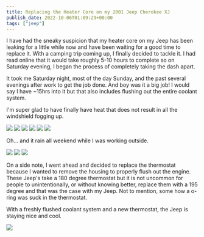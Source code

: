 ```yaml
---
title: Replacing the Heater Core on my 2001 Jeep Cherokee XJ
publish_date: 2022-10-06T01:09:29+00:00
tags: ["jeep"]
---
```


I have had the sneaky suspicion that my heater core on my Jeep has been leaking for a little while now and have been waiting for a good time to replace it. With a camping trip coming up, I finally decided to tackle it. I had read online that it would take roughly 5-10 hours to complete so on Saturday evening, I began the process of completely taking the dash apart.

It took me Saturday night, most of the day Sunday, and the past several evenings after work to get the job done. And boy was it a big job! I would say I have ~15hrs into it but that also includes flushing out the entire coolant system.

I'm super glad to have finally have heat that does not result in all the windshield fogging up.

![](https://lukebouch-com.s3.us-west-004.backblazeb2.com/140/6b7beb3a-ab18-4a07-ad67-97762e3adad3.jpg)
![](https://lukebouch-com.s3.us-west-004.backblazeb2.com/141/08c66c03-327f-439c-9bf5-c7e121f41d23.jpg)
![](https://lukebouch-com.s3.us-west-004.backblazeb2.com/142/a85abdad-da95-438a-a29e-817d8c43ae78.jpg)
![](https://lukebouch-com.s3.us-west-004.backblazeb2.com/143/7df54762-12d2-4999-8355-c2c1420515e8.jpg)
![](https://lukebouch-com.s3.us-west-004.backblazeb2.com/144/62ad4d45-8c89-4793-8f60-3697e3f308d6.jpg)
![](https://lukebouch-com.s3.us-west-004.backblazeb2.com/145/3f74fbc7-8c73-46a5-ac0d-6838016ff4c4.jpg)

Oh... and it rain all weekend while I was working outside.

![](https://lukebouch-com.s3.us-west-004.backblazeb2.com/146/967b9c41-9c3c-43e7-956f-0049e19ab509.jpg)
![](https://lukebouch-com.s3.us-west-004.backblazeb2.com/147/2e910998-80a7-4cdd-880c-913832a118d8.jpg)
![](https://lukebouch-com.s3.us-west-004.backblazeb2.com/148/1cba68b0-6804-4283-963a-90c92d053762.jpg)

On a side note, I went ahead and decided to replace the thermostat because I wanted to remove the housing to properly flush out the engine. These Jeep's take a 180 degree thermostat but it is not uncommon for people to unintentionally, or without knowing better, replace them with a 195 degree and that was the case with my Jeep. Not to mention, some how a o-ring was suck in the thermostat.

With a freshly flushed coolant system and a new thermostat, the Jeep is staying nice and cool.

![](https://lukebouch-com.s3.us-west-004.backblazeb2.com/149/2a12bf7e-1924-4ea5-b974-bc8dc698dfbf.jpg)
